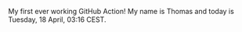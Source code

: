 My first ever working GitHub Action!
My name is Thomas and today is Tuesday, 18 April, 03:16 CEST. 
